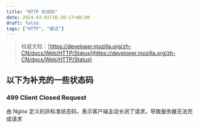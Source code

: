 ```yaml
---
title: "HTTP 状态码"
date: 2024-03-01T16:38:17+08:00
draft: false
tags: ["HTTP", "面试"]
---
```

> 权威文档：[https://developer.mozilla.org/zh-CN/docs/Web/HTTP/Status](https://developer.mozilla.org/zh-CN/docs/Web/HTTP/Status)

## 以下为补充的一些状态码

### 499 Client Closed Request

由 Nginx 定义的非标准状态码，表示客户端主动关闭了请求，导致服务器无法完成请求

